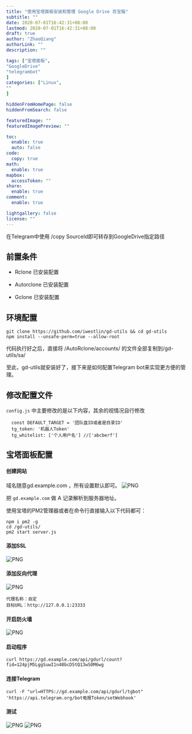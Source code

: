 ```yaml
---
title: "使用宝塔面板安装和管理 Google Drive 百宝箱"
subtitle: ""
date: 2020-07-01T16:42:31+08:00
lastmod: 2020-07-01T16:42:31+08:00
draft: true
author: "ZhaoQiang"
authorLink: ""
description: ""

tags: ["宝塔面板",
"GoogleDrive"
"telegrambot"
]
categories: ["Linux",
""
]

hiddenFromHomePage: false
hiddenFromSearch: false

featuredImage: ""
featuredImagePreview: ""

toc:
  enable: true
  auto: false
code:
  copy: true
math:
  enable: true
mapbox:
  accessToken: ""
share:
  enable: true
comment:
  enable: true

lightgallery: false
license: ""
---
```


在Telegram中使用 /copy SourceId即可转存到GoogleDrive指定路径

<!--more-->

## 前置条件

- Rclone 已安装配置

- Autorclone 已安装配置

- Gclone 已安装配置

## 环境配置

```
git clone https://github.com/iwestlin/gd-utils && cd gd-utils
npm install --unsafe-perm=true --allow-root
```

代码执行好之后，直接将 /AutoRclone/accounts/ 的文件全部复制到/gd-utils/sa/

至此，gd-utils就安装好了，接下来是如何配置Telegram bot来实现更方便的管理。

## 修改配置文件

`config.js` 中主要修改的是以下内容，其余的视情况自行修改

```
  const DEFAULT_TARGET = '团队盘ID或者是目录ID' 
  tg_token: '机器人Token'
  tg_whitelist: ['个人用户名'] //['abcberf']
```

## 宝塔面板配置

#### 创建网站

域名随意gd.example.com ，所有设置默认即可。
![PNG](https://nashome-image-bucket.oss-cn-shanghai.aliyuncs.com/Images/GdUtils/1.png)

把 `gd.example.com` 做 A 记录解析到服务器地址。

使用宝塔的PM2管理器或者在命令行直接输入以下代码都可：


```
npm i pm2 -g
cd /gd-utils/
pm2 start server.js
```

#### 添加SSL
![PNG](https://nashome-image-bucket.oss-cn-shanghai.aliyuncs.com/Images/GdUtils/2.png)

#### 添加反向代理
![PNG](https://nashome-image-bucket.oss-cn-shanghai.aliyuncs.com/Images/GdUtils/3.png)
```
代理名称：自定
目标URL：http://127.0.0.1:23333
```

#### 开启防火墙

![PNG](https://nashome-image-bucket.oss-cn-shanghai.aliyuncs.com/Images/GdUtils/6.png)


#### 启动程序

```
curl https://gd.example.com/api/gdurl/count?fid=124pjM5LggSuwI1n40bcD5tQ13wS0M6wg
```

#### 连接Telegram

```
curl -F "url=HTTPS://gd.example.com/api/gdurl/tgbot" 'https://api.telegram.org/bot电报Token/setWebhook'
```

#### 测试

![PNG](https://nashome-image-bucket.oss-cn-shanghai.aliyuncs.com/Images/GdUtils/4.png)
![PNG](https://nashome-image-bucket.oss-cn-shanghai.aliyuncs.com/Images/GdUtils/5.png)